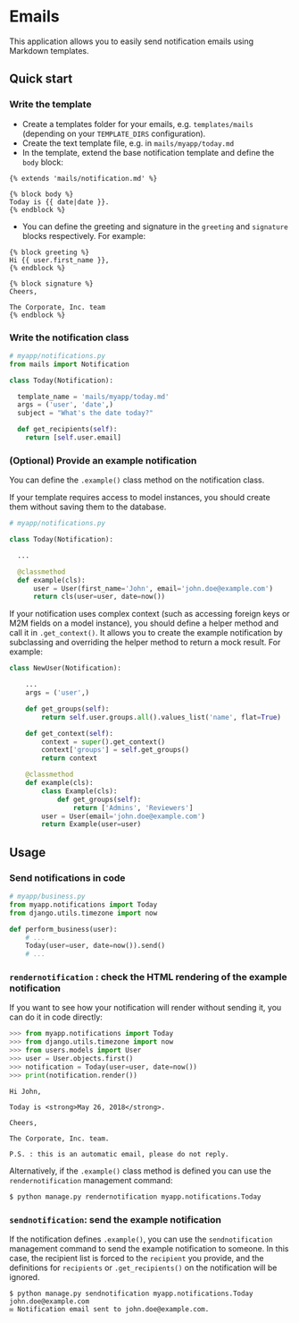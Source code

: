 # Emails

This application allows you to easily send notification emails using Markdown templates.

## Quick start

### Write the template

- Create a templates folder for your emails, e.g. `templates/mails` (depending on your `TEMPLATE_DIRS` configuration).
- Create the text template file, e.g. in `mails/myapp/today.md`
- In the template, extend the base notification template and define the `body` block:

```
{% extends 'mails/notification.md' %}

{% block body %}
Today is {{ date|date }}.
{% endblock %}
```

- You can define the greeting and signature in the `greeting` and `signature` blocks respectively. For example:

```
{% block greeting %}
Hi {{ user.first_name }},
{% endblock %}

{% block signature %}
Cheers,

The Corporate, Inc. team
{% endblock %}
```

### Write the notification class

```py
# myapp/notifications.py
from mails import Notification

class Today(Notification):

  template_name = 'mails/myapp/today.md'
  args = ('user', 'date',)
  subject = "What's the date today?"

  def get_recipients(self):
    return [self.user.email]
```

### (Optional) Provide an example notification

You can define the `.example()` class method on the notification class.

If your template requires access to model instances, you should create them without saving them to the database.

```py
# myapp/notifications.py

class Today(Notification):

  ...

  @classmethod
  def example(cls):
      user = User(first_name='John', email='john.doe@example.com')
      return cls(user=user, date=now())
```

If your notification uses complex context (such as accessing foreign keys or M2M fields on a model instance), you should define a helper method and call it in `.get_context()`. It allows you to create the example notification by subclassing and overriding the helper method to return a mock result. For example:

```py
class NewUser(Notification):

    ...
    args = ('user',)

    def get_groups(self):
        return self.user.groups.all().values_list('name', flat=True)

    def get_context(self):
        context = super().get_context()
        context['groups'] = self.get_groups()
        return context

    @classmethod
    def example(cls):
        class Example(cls):
            def get_groups(self):
                return ['Admins', 'Reviewers']
        user = User(email='john.doe@example.com')
        return Example(user=user)
```

## Usage

### Send notifications in code

```py
# myapp/business.py
from myapp.notifications import Today
from django.utils.timezone import now

def perform_business(user):
    # ...
    Today(user=user, date=now()).send()
    # ...
```

### `rendernotification` : check the HTML rendering of the example notification

If you want to see how your notification will render without sending it, you can do it in code directly:

```py
>>> from myapp.notifications import Today
>>> from django.utils.timezone import now
>>> from users.models import User
>>> user = User.objects.first()
>>> notification = Today(user=user, date=now())
>>> print(notification.render())
```
```
Hi John,

Today is <strong>May 26, 2018</strong>.

Cheers,

The Corporate, Inc. team.

P.S. : this is an automatic email, please do not reply.
```

Alternatively, if the `.example()` class method is defined you can use
the `rendernotification` management command:

```sh
$ python manage.py rendernotification myapp.notifications.Today
```

### `sendnotification`: send the example notification

If the notification defines `.example()`, you can use the `sendnotification` management command to send the example notification to someone. In this case, the recipient list is forced to the `recipient` you provide, and the definitions for `recipients` or `.get_recipients()` on the notification will be ignored.

```
$ python manage.py sendnotification myapp.notifications.Today john.doe@example.com
✉️ Notification email sent to john.doe@example.com.
```
